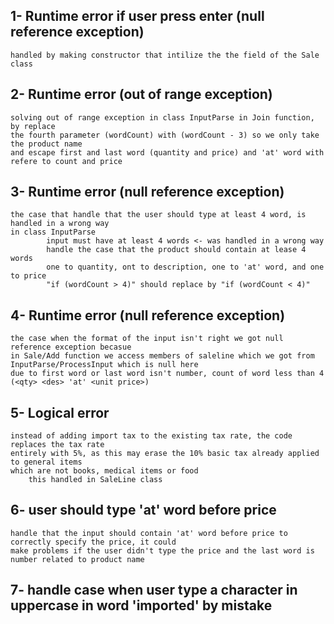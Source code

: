 ## 1- Runtime error if user press enter (null reference exception)
    handled by making constructor that intilize the the field of the Sale class
## 2- Runtime error (out of range exception)
    solving out of range exception in class InputParse in Join function, by replace 
    the fourth parameter (wordCount) with (wordCount - 3) so we only take the product name
    and escape first and last word (quantity and price) and 'at' word with refere to count and price
## 3- Runtime error (null reference exception)
    the case that handle that the user should type at least 4 word, is handled in a wrong way
    in class InputParse
            input must have at least 4 words <- was handled in a wrong way
            handle the case that the product should contain at lease 4 words 
            one to quantity, ont to description, one to 'at' word, and one to price
            "if (wordCount > 4)" should replace by "if (wordCount < 4)"

## 4- Runtime error (null reference exception)
    the case when the format of the input isn't right we got null reference exception becasue 
    in Sale/Add function we access members of saleline which we got from InputParse/ProcessInput which is null here
    due to first word or last word isn't number, count of word less than 4 (<qty> <des> 'at' <unit price>)
## 5- Logical error 
    instead of adding import tax to the existing tax rate, the code replaces the tax rate
    entirely with 5%, as this may erase the 10% basic tax already applied to general items
    which are not books, medical items or food
        this handled in SaleLine class 
## 6- user should type 'at' word before price
    handle that the input should contain 'at' word before price to correctly specify the price, it could 
    make problems if the user didn't type the price and the last word is number related to product name
## 7- handle case when user type a character in uppercase in word 'imported' by mistake
